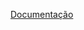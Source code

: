 [Documentação](https://docs.google.com/document/d/1xOjK2PFjjLTQTePANPxJsayx_w8NkcWwXf-uKn67A-w/edit?usp=sharing)